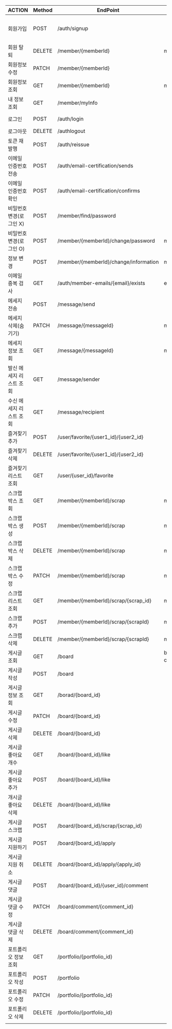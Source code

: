 | ACTION | Method | EndPoint | Path variable | Request Body | cookie | Response Body |
| --- | --- | --- | --- | --- | --- | --- |
| 회원가입 | POST | /auth/signup |  | email,  phone, name,, loginMemberType, loginType, authority, information |  |  |
| 회원 탈퇴 | DELETE | /member/{memberId} | memberId | email, password | token |  |
| 회원정보수정 | PATCH | /member/{memberId} |  |  | token |  |
| 회원정보 조회 | GET | /member/{memberId} | memberId |  |  | id, email, name , twitter, instagram, other sns, loginMemberType, loginType authority, information |
| 내 정보 조회 | GET | /member/myInfo |  |  | token | id, email, name , twitter, instagram, other sns, loginMemberType, loginType authority, information |
| 로그인 | POST | /auth/login |  | email, password |  | id, email, name ,loginMemberType,authority, grantType, accessToken, accessTokenExpireIn |
| 로그아웃 | DELETE | /authlogout |  |  | token |  |
| 토큰 재발행 | POST | /auth/reissue |  |  | token |  |
| 이메일 인증번호 전송 | POST | /auth/email-certification/sends |  | email |  |  |
| 이메일 인증번호 확인 | POST | /auth/email-certification/confirms |  | email, certificationNumber |  |  |
| 비밀번호 변경(로그인 X) | POST | /member/find/password |  | email, afterPassword |  |  |
| 비밀번호 변경(로그인 O) | POST | /member/{memberId}/change/password | memberId | email, beforePassword, afterPassword | token |  |
| 정보 변경 | POST | /member/{memberId}/change/information | memberId | information, twitter, instagram, otherSns | token |  |
| 이메일 중복 검사 | GET | /auth/member-emails/{email}/exists | email |  |  | boolean(true or false) |
| 메세지 전송 | POST | /message/send |  | content, sender,recipient | token |  |
| 메세지 삭제(숨기기) | PATCH | /message/{messageId} | messageId |  | token |  |
| 메세지 정보 조회 | GET | /message/{messageId} | messageId |  | token |  |
| 발신 메세지 리스트 조회 | GET | /message/sender |  |  | token | List<id,content,sender,recipient |
| 수신 메세지 리스트 조회 | GET | /message/recipient |  |  | token | List<id,content,sender,recipient |
| 즐겨찾기 추가 | POST | /user/favorite/{user1_id}/{user2_id} |  |  |  |  |
| 즐겨찾기 삭제 | DELETE | /user/favorite/{user1_id}/{user2_id} |  |  |  |  |
| 즐겨찾기 리스트 조회 | GET | /user/{user_id}/favorite |  |  |  |  |
| 스크랩 박스 조회 | GET | /member/{memberId}/scrap | memberId |  | token | List<id, name> |
| 스크랩 박스 생성 | POST | /member/{memberId}/scrap | memberId | name | token |  |
| 스크랩 박스 삭제 | DELETE | /member/{memberId}/scrap | memberId | scrapId | token |  |
| 스크랩 박스 수정 | PATCH | /member/{memberId}/scrap | memberId | name | token |  |
| 스크랩 리스트 조회 | GET | /member/{memberId}/scrap/{scrap_id} | memberId,scrapId |  | token | List<{title, content,viewCount,boardType,category,member{id,emaiil,name}}> |
| 스크랩 추가 | POST | /member/{memberId}/scrap/{scrapId} | memberId,scrapId | board_id | token |  |
| 스크랩 삭제 | DELETE | /member/{memberId}/scrap/{scrapId} | memberId,scrapId | board_id,scrap_Post_id | token |  |
| 게시글 조회 | GET | /board | board_type, category(업종) |  |  |  |
| 게시글 작성 | POST | /board |  | 상세 내용들,token |  |  |
| 게시글 정보 조회 | GET | /borad/{board_id} |  |  |  |  |
| 게시글 수정 | PATCH | /board/{board_id} |  | 수정 내용들,token |  |  |
| 게시글 삭제 | DELETE | /board/{board_id} |  | token |  |  |
| 게시글 좋아요 개수  | GET | /board/{board_id}/like |  | token |  |  |
| 게시글 좋아요 추가 | POST | /board/{board_id}/like |  | user_id,token |  |  |
| 개시글 좋아요 삭제 | DELETE | /board/{board_id}/like |  | user_id,token |  |  |
| 게시글 스크랩 | POST | /board/{board_id}/scrap/{scrap_id} |   | token |  |  |
| 게시글 지원하기 | POST | /board/{board_id}/apply |  | user_id,token |  |  |
| 게시글 지원 취소 | DELETE | /board/{board_id}/apply/{apply_id} |  | token |  |  |
| 게시글 댓글 | POST | /board/{board_id}/{user_id}/comment |  | content,token |  |  |
| 게시글 댓글 수정 | PATCH | /board/comment/{comment_id} |  | content,token |  |  |
| 게시글 댓글 삭제 | DELETE | /board/comment/{comment_id} |  | token |  |  |
| 포트폴리오 정보 조회 | GET | /portfolio/{portfolio_id} |  | toekn |  |  |
| 포트폴리오 작성 | POST | /portfolio |  | 상세내용들, token |  |  |
| 포트폴리오 수정 | PATCH | /portfolio/{portfolio_id} |  | 수정 내용들, token |  |  |
| 포트폴리오 삭제 | DELETE | /portfolio/{portfolio_id} |  | token |  |  |
|  |  |  |  |  |  |  |
